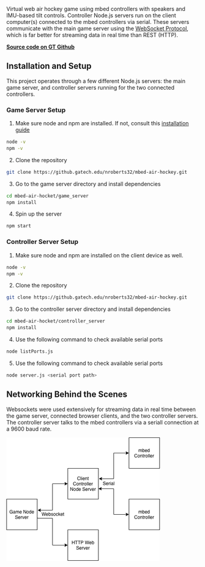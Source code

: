 Virtual web air hockey game using mbed controllers with speakers and IMU-based tilt controls. Controller Node.js servers run on the client computer(s) connected to the mbed controllers via serial. These servers communicate with the main game server using the [WebSocket Protocol](https://tools.ietf.org/html/rfc6455), which is far better for streaming data in real time than REST (HTTP).

**[Source code on GT Github](https://github.gatech.edu/nroberts32/mbed-air-hockey)**

## Installation and Setup

This project operates through a few different Node.js servers: the main game server, and controller servers running for the two connected controllers.

### Game Server Setup

1. Make sure node and npm are installed. If not, consult this [installation guide](https://nodejs.org/en/download/package-manager/)

```bash
node -v
npm -v
```
      
2. Clone the repository

```bash
git clone https://github.gatech.edu/nroberts32/mbed-air-hockey.git
```
      
3. Go to the game server directory and install dependencies

```bash
cd mbed-air-hocket/game_server
npm install
```
      
4. Spin up the server

```bash
npm start
```
      
### Controller Server Setup

1. Make sure node and npm are installed on the client device as well.

```bash
node -v
npm -v
```
      
2. Clone the repository

```bash
git clone https://github.gatech.edu/nroberts32/mbed-air-hockey.git
```
      
3. Go to the controller server directory and install dependencies

```bash
cd mbed-air-hocket/controller_server
npm install
```
      
4. Use the following command to check available serial ports

```bash
node listPorts.js
```
      
5. Use the following command to check available serial ports

```bash
node server.js <serial port path>
```
      
## Networking Behind the Scenes

Websockets were used extensively for streaming data in real time between the game server, connected browser clients, and the two controller servers. The controller server talks to the mbed controllers via a seriall connection at a 9600 baud rate.

![Networking Block Diagram](https://raw.githubusercontent.com/vertigoner/Mbed-Air-Hockey/master/Untitled%20Diagram.png)
